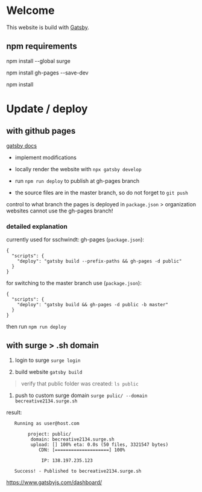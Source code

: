 # Welcome

This website is build with [Gatsby](https://www.gatsbyjs.com/).


## npm requirements

npm install --global surge

npm install gh-pages --save-dev

npm install

# Update / deploy


## with github pages

[gatsby docs](https://www.gatsbyjs.com/docs/how-gatsby-works-with-github-pages/)

* implement modifications

* locally render the website with `npx gatsby develop`

* run `npm run deploy` to publish at gh-pages branch

* the source files are in the master branch, so do not forget to `git push`

control to what branch the pages is deployed in `package.json` > organization websites cannot use the gh-pages branch!

### detailed explanation

currently used for sschwindt: gh-pages (`package.json`):

```
{
  "scripts": {
    "deploy": "gatsby build --prefix-paths && gh-pages -d public"
  }
}
```

for switching to the master branch use (`package.json`):

```
{
  "scripts": {
    "deploy": "gatsby build && gh-pages -d public -b master"
  }
}
```

then run `npm run deploy`

## with surge > .sh domain


1. login to surge
`surge login`

1. build website
`gatsby build`
> verify that public folder was created: `ls public`

1. push to custom surge domain
`surge pulic/ --domain becreative2134.surge.sh`

result:

```
   Running as user@host.com

        project: public/
         domain: becreative2134.surge.sh
         upload: [] 100% eta: 0.0s (50 files, 3321547 bytes)
            CDN: [====================] 100%

             IP: 138.197.235.123

   Success! - Published to becreative2134.surge.sh
```


https://www.gatsbyjs.com/dashboard/

